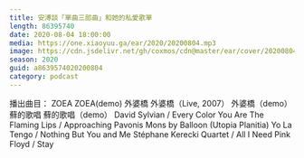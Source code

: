 ```yaml
---
title: 安溥談「單曲三部曲」和她的私愛歌單
length: 86395740
date: 2020-08-04 18:00:00
media: https://one.xiaoyuu.ga/ear/2020/20200804.mp3
image: https://cdn.jsdelivr.net/gh/coxmos/cdn@master/ear/cover/20200804.jpeg
season: 2020
guid: a8639574020200804
category: podcast
---
```


播出曲目：
ZOEA
ZOEA(demo)
外婆橋
外婆橋（Live, 2007）
外婆橋（demo）
蘚的歌唱
蘚的歌唱（demo）
David Sylvian / Every Color You Are
The Flaming Lips / Approaching Pavonis Mons by Balloon (Utopia Planitia)
Yo La Tengo / Nothing But You and Me
Stéphane Kerecki Quartet / All I Need 
Pink Floyd / Stay

